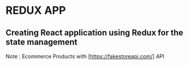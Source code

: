 # REDUX APP
## Creating React application using Redux for the state management

Note : Ecommerce Products with [https://fakestoreapi.com/] API 
